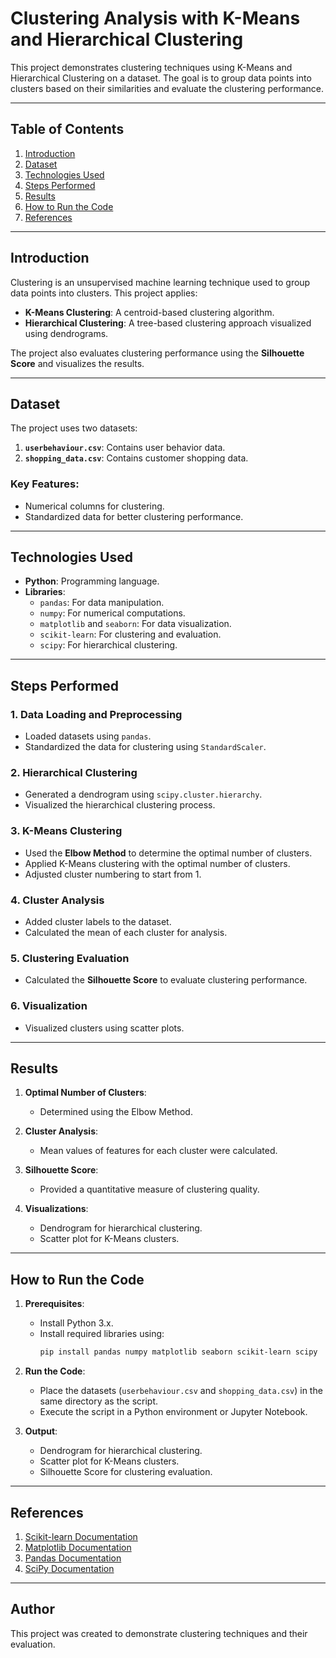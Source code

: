 # Clustering Analysis with K-Means and Hierarchical Clustering

This project demonstrates clustering techniques using K-Means and Hierarchical Clustering on a dataset. The goal is to group data points into clusters based on their similarities and evaluate the clustering performance.

---

## Table of Contents
1. [Introduction](#introduction)
2. [Dataset](#dataset)
3. [Technologies Used](#technologies-used)
4. [Steps Performed](#steps-performed)
5. [Results](#results)
6. [How to Run the Code](#how-to-run-the-code)
7. [References](#references)

---

## Introduction

Clustering is an unsupervised machine learning technique used to group data points into clusters. This project applies:
- **K-Means Clustering**: A centroid-based clustering algorithm.
- **Hierarchical Clustering**: A tree-based clustering approach visualized using dendrograms.

The project also evaluates clustering performance using the **Silhouette Score** and visualizes the results.

---

## Dataset

The project uses two datasets:
1. **`userbehaviour.csv`**: Contains user behavior data.
2. **`shopping_data.csv`**: Contains customer shopping data.

### Key Features:
- Numerical columns for clustering.
- Standardized data for better clustering performance.

---

## Technologies Used

- **Python**: Programming language.
- **Libraries**:
  - `pandas`: For data manipulation.
  - `numpy`: For numerical computations.
  - `matplotlib` and `seaborn`: For data visualization.
  - `scikit-learn`: For clustering and evaluation.
  - `scipy`: For hierarchical clustering.

---

## Steps Performed

### 1. Data Loading and Preprocessing
- Loaded datasets using `pandas`.
- Standardized the data for clustering using `StandardScaler`.

### 2. Hierarchical Clustering
- Generated a dendrogram using `scipy.cluster.hierarchy`.
- Visualized the hierarchical clustering process.

### 3. K-Means Clustering
- Used the **Elbow Method** to determine the optimal number of clusters.
- Applied K-Means clustering with the optimal number of clusters.
- Adjusted cluster numbering to start from 1.

### 4. Cluster Analysis
- Added cluster labels to the dataset.
- Calculated the mean of each cluster for analysis.

### 5. Clustering Evaluation
- Calculated the **Silhouette Score** to evaluate clustering performance.

### 6. Visualization
- Visualized clusters using scatter plots.

---

## Results

1. **Optimal Number of Clusters**:
   - Determined using the Elbow Method.

2. **Cluster Analysis**:
   - Mean values of features for each cluster were calculated.

3. **Silhouette Score**:
   - Provided a quantitative measure of clustering quality.

4. **Visualizations**:
   - Dendrogram for hierarchical clustering.
   - Scatter plot for K-Means clusters.

---

## How to Run the Code

1. **Prerequisites**:
   - Install Python 3.x.
   - Install required libraries using:
     ```bash
     pip install pandas numpy matplotlib seaborn scikit-learn scipy
     ```

2. **Run the Code**:
   - Place the datasets (`userbehaviour.csv` and `shopping_data.csv`) in the same directory as the script.
   - Execute the script in a Python environment or Jupyter Notebook.

3. **Output**:
   - Dendrogram for hierarchical clustering.
   - Scatter plot for K-Means clusters.
   - Silhouette Score for clustering evaluation.

---

## References

1. [Scikit-learn Documentation](https://scikit-learn.org/)
2. [Matplotlib Documentation](https://matplotlib.org/)
3. [Pandas Documentation](https://pandas.pydata.org/)
4. [SciPy Documentation](https://scipy.org/)

---

## Author

This project was created to demonstrate clustering techniques and their evaluation.